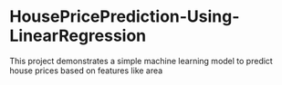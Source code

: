 # HousePricePrediction-Using-LinearRegression
This project demonstrates a simple machine learning model to predict house prices based on features like area
